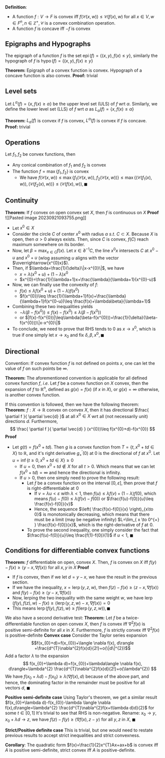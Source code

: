 **Definition**:
- A function $f: V\to F$ is convex iff $f(\mathcal{C}(x, w))\leq \mathcal{C}(f(x), w)$ for all $x \in V, w\in F^{n}, n\in \mathbb{Z}^{+}, \mathcal{C}$ is a convex combination operation.
- A function $f$ is concave iff $-f$ is convex

## Epigraphs and Hypographs
The epigraph of a function $f$ is the set $\operatorname{epi}(f)=\{ (x,y), f(x)\leq y \}$, similarly the hypograph of $f$ is $\operatorname{hypo}(f)=\{ (x,y), f(x)\geq y \}$

**Theorem:** Epigraph of a convex function is convex. Hypograph of a concave function is also convex.
**Proof:** trivial

## Level sets
Let $L^{\alpha}(f)=\{ x, f(x)\geq \alpha \}$ be the upper level set (ULS) of $f$ wrt $\alpha$. Similarly, we define the lower level set (LLS) of $f$ wrt $\alpha$ as $L_{\alpha}(f)=\{ x, f(x)\leq \alpha \}$

**Theorem:** $L_{\alpha}(f)$ is convex if $f$ is convex, $L^{\alpha}(f)$ is convex if $f$ is concave.
**Proof:** trivial

## Operations
Let $f_{1},f_{2}$ be convex functions, then
- Any conical combination of $f_{1}$ and $f_{2}$ is convex
- The function $f=\max \{ f_{1},f_{2} \}$ is convex
	- We have $f(\mathcal{C}(x, w))\leq\max\{ f_{1}(\mathcal{C}(x, w)), f_{2}(\mathcal{C}(x, w)) \}$$\leq \max\{  (\mathcal{C}(f_{1}(x), w)), (\mathcal{C}(f_{2}(x), w))\}\leq(\mathcal{C}(f(x), w)), \blacksquare$

## Continuity
**Theorem:** If $f$ convex on open convex set $X$, then $f$ is continuous on $X$
**Proof**
![[Pasted image 20230921093755.png]]
- Let $x^{0}\in X$
- Consider the circle $C$ of center $x^{0}$ with radius $\alpha$ $s$.$t$. $C \subset X$. Because $X$ is open, then $\alpha>0$ always exists. Then, since $C$ is convex, $f(C)$ reach maximum somewhere on its border.
- Now, let $\beta=\max_{x \in C} f(x)$. Let $x \in \partial^{-1}C$, the line $x^{0}x$ intersects $C$ at $x^{0}-u$ and $x^{0}+u$ (wlog assuming $u$ aligns with the vector $\overrightarrow{x^{0}x}$).
- Then, if $\lambda=\frac{1}{\delta}\|x-x^{0}\|$, we have
	- $x=\lambda(x^{0}+u)+(1-\lambda)x^{0}$
	- $x^{0}=\frac{1}{\lambda+1}x+\frac{\lambda}{\lambda+1}(x^{0}-u)$
- Now, we can finally use the convexity of $f$:
	- $f(x)\leq \lambda f(x^{0}+u)+(1-\lambda)f(x^{0})$
	- $f(x^{0})\leq \frac{1}{\lambda+1}f(x)+\frac{\lambda}{\lambda+1}f(x^{0-u})\leq \frac{f(x)+\lambda\beta}{\lambda+1}$
- Combining these two inequalities yields
	- $-\lambda(\beta-f(x^{0}))\leq f(x)-f(x^{0})\leq\lambda(\beta-f(x^{0}))$
	- or $|f(x)-f(x^{0})|\leq\lambda(\beta-f(x^{0}))=\frac{1}{\delta}(\beta-f(x^{0}))\|x-x^{0}\|$
- To conclude, we need to prove that RHS tends to $0$ as $x\to x^{0}$, which is true if one simply let $x\to x_{0}$ and fix $\delta, \beta, x^{0}, \blacksquare$

## Directional
Convention: If convex function $f$ is not defined on points $x$, one can let the value of $f$ on such points be $\infty$.

**Theorem:** The aforementioned convention is applicable for all defined convex function $f$, $i$.$e$. Let $f$ be a convex function on $X$ convex, then the expansion of $f$ to $\mathbb{R}^{n}$, defined as $g(x)=f(x)$ (if $x$ in $X$), or $g(x)=\infty$ otherwise, is another convex function.

If this convention is followed, then we have the following theorem:
**Theorem:** $f:X\to \mathbb{R}$ convex on convex $X$, then it has directional $\frac{ \partial f }{ \partial \vec{d} }$ at all $x^{0}\in X$ wrt all (not necessarily unit) directions $d$. Furthermore,
$$
\frac{ \partial f }{ \partial \vec{d} } (x^{0})\leq f(x^{0}+d)-f(x^{0})
$$
**Proof**
- Let $g(t)=f(x^{0}+td)$. Then $g$ is a convex function from $T=\{ t, x^{0}+td \in X \}$ to $\mathbb{R}$, and it's right derivative $g^{'}_{+}(0)$ at $0$ is the directional of $f$ at $x^{0}$. Let $u=\inf\{ t\geq0, x^{0}+td \in X \}\geq 0$
	- If $u=0$, then $x^{0}+td \not\in X$ for all $t>0$. Which means that we can let $f(x^{0}+td)=\infty$ and hence the directional is infinity.
	- If $u>0$, then one simply need to prove the following result:
		- Let $f$ be a convex function on the interval $[0, \varepsilon]$, then prove that $f$ is right-differentiable at $\hspace{0pt}0$
			- If $v=\lambda u<\varepsilon$ with $\lambda<1$, then $f(u)\leq \lambda f(v)+(1-\lambda)f(0)$, which means $f(u)-f(0)\leq \lambda(f(v)-f(0))$ or $\frac{f(u)-f(0)}{u}\leq \frac{f(v)-f(0)}{v}$
			- Hence, the sequence $\left(   \frac{f(x)-f(0)}{x} \right)_{x\to 0}$ is monotonically decreasing, which means that there must be a limit (may be negative infinity) $L=\lim_{ x \to 0^{+} } \frac{f(x)-f(0)}{x}$, which is the right-derivative of $f$ at $\hspace{0pt}0$.
		- To prove the second inequality, one simply consider the fact that $\frac{f(u)-f(0)}{u}\leq \frac{f(1)-f(0)}{1}$ if $u<1$, $\blacksquare$

## Conditions for differentiable convex functions
**Theorem:** $f$ differentiable on open, convex $X$. Then, $f$ is convex on $X$ iff $f(y)-f(x)\geq \langle y-x, \nabla f(x)\rangle$ for all $x,y$ in $X$
**Proof**
- If $f$ is convex, then if we let $d=y-x$, we have the result in the previous section.
- If we have the inequality, $x=\operatorname{lerp}(y,z,w)$, then $f(z)-f(x)\geq \langle z-x, \nabla f(x)\rangle$ and $f(y)-f(x)\geq \langle y-x, \nabla f(x)\rangle$
- Now, lerping the two inequality with the same weight $w$, we have $\operatorname{lerp}(f(y),f(z), w)-f(x)\geq \langle \operatorname{lerp}(y,z,w)-x, \nabla f(x)\rangle=0$
- This means $\operatorname{lerp}(f(y),f(z),w)\geq f(\operatorname{lerp}(y,z, w)), \blacksquare$

We also have a second derivative test:
**Theorem:** Let $f$ be a twice-differentiable function on open convex $X$, then $f$ is convex iff $\nabla^{2}f(x)$ is positive semi-definite for all $x$ in $X$. Furthermore, $f$ is strictly convex iff $\nabla^{2}f(x)$ is positive-definite
**Convex case**
Consider the Taylor series expansion 
$$f(x_{0}+d)=f(x_{0})+\langle \nabla f(x), d\rangle +\frac{d^{T}\nabla^{2}f(x)d}{2!}+o(\|d\|^{2})$$Add a factor $\lambda$ to the expansion
$$
f(x_{0}+\lambda d)=f(x_{0})+\lambda\langle \nabla f(x), d\rangle+\lambda^{2} \frac{d^{T}\nabla^{2}f(x)d}{2!}+o(\lambda^{2})
$$
We have $f(x_{0}+\lambda d)-f(x_{0})\geq \lambda \langle \nabla f(x),d\rangle$ because of the above part, and hence, the dominating factor in the remainder must be positive for all vectors $d$, $\blacksquare$

**Positive semi-definite case**
Using Taylor's theorem, we get a similar result $f(x_{0}+\lambda d)-f(x_{0})-\lambda \langle \nabla f(x),d\rangle=\lambda^{2} \frac{d^{T}\nabla^{2}f(x+t\lambda d)d}{2}$ for some $t \in [0,1]$
It's trivial to see that RHS is non-negative.
Rename: $x_{0} \to y$, $x_{0}+\lambda d\to z$, we have $f(z)-f(y)\geq \langle \nabla f(x), z-y\rangle$ for all $y,z$ in $X$, $\blacksquare$

**Strict/Positive definite case**
This is trivial, but one would need to restate previous results to accept strict inequalities and strict convexness.

**Corollary**: The quadratic form $f(x)=\frac{1}{2}x^{T}Ax+ax+b$ is convex iff $A$ is positive semi-definite, strict convex iff $A$ is positive-definite.
